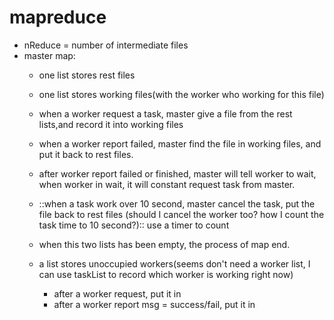 # mapreduce
- nReduce  = number of intermediate files
- master map:
    - one list stores rest files
    - one list stores working files(with the worker who working for this file)
    - when a worker request a task, master give a file from the rest lists,and record it into working files
    - when a worker report failed, master find the file in working files, and put it back to rest files. 

    - after worker report failed or finished, master will tell worker to wait, when worker in wait, it will constant request task from master.

    - ::when a task work over 10 second, master cancel the task, put the file back to rest files (should I cancel the worker too? how I count the task time to 10 second?):: use a timer to count
    - when this two lists has been empty, the process of map end.

    - a list stores unoccupied workers(seems don't need a worker list, I can use taskList to record which worker is working right now)
        - after a worker request, put it in
        - after a worker report msg = success/fail, put it in
        

